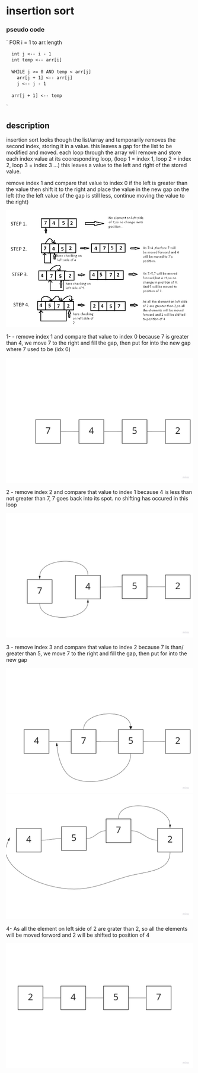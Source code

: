 # insertion sort

### pseudo code

`    FOR i = 1 to arr.length

      int j <-- i - 1
      int temp <-- arr[i]

      WHILE j >= 0 AND temp < arr[j]
        arr[j + 1] <-- arr[j]
        j <-- j - 1

      arr[j + 1] <-- temp
`
## description




insertion sort looks though the 
list/array and temporarily 
removes the second index, 
storing it in a value. this 
leaves a gap for the list to be 
modified and moved. each loop 
through the array will remove 
and store each index value at 
its cooresponding loop, (loop 1 
= index 1, loop 2 = index 2, 
loop 3 = index 3 ...) this 
leaves a value to the left and right of the stored value.

remove index 1 and compare that 
value to index 0 if the left is 
greater than the value then 
shift it to the right and place 
the value in the new gap on the 
left (the the left value of the 
gap is still less, continue 
moving the value to the right)

<img src="../../assets/inseartion_sort.png" alt="My cool logo"/>

 1- - remove index 1 and compare that value to index 0 because 7 is greater than 4, we move 7 to the right and fill the gap, then put for into the new gap where 7 used to be (idx 0)

<img src="../../assets/03.jpg" alt="My cool logo"/>

2 - remove index 2 and compare that value to index 1 because 4 is less 
than not greater than 7, 7 goes back into its spot. no shifting has 
occured in this loop

<img src="../../assets/04.jpg" alt="My cool logo"/>

3 - remove index 3 and compare that value to index 2 because 7 is  than/  greater than 5, we move 7 to the right and fill the gap, then put for into the new gap

<img src="../../assets/05.jpg" alt="My cool logo"/>

<img src="../../assets/06.jpg" alt="My cool logo"/>



4- As all the element on left side of 2 are grater than 2, so all the elements will be moved forword and 2 will be shifted to position of 4 


<img src="../../assets/07.jpg" alt="My cool logo"/>
